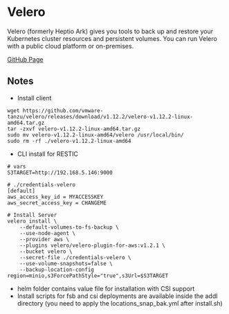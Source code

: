 # Velero

Velero (formerly Heptio Ark) gives you tools to back up and restore your Kubernetes cluster resources and persistent volumes. You can run Velero with a public cloud platform or on-premises.

[GitHub Page](https://github.com/vmware-tanzu/velero)

## Notes
- Install client
```
wget https://github.com/vmware-tanzu/velero/releases/download/v1.12.2/velero-v1.12.2-linux-amd64.tar.gz
tar -zxvf velero-v1.12.2-linux-amd64.tar.gz
sudo mv velero-v1.12.2-linux-amd64/velero /usr/local/bin/
sudo rm -rf ./velero-v1.12.2-linux-amd64
```
- CLI install for RESTIC
```
# vars
S3TARGET=http://192.168.5.146:9000

# ./credentials-velero
[default]
aws_access_key_id = MYACCESSKEY
aws_secret_access_key = CHANGEME

# Install Server
velero install \
    --default-volumes-to-fs-backup \
	--use-node-agent \
    --provider aws \
    --plugins velero/velero-plugin-for-aws:v1.2.1 \
    --bucket velero \
    --secret-file ./credentials-velero \
    --use-volume-snapshots=false \
    --backup-location-config region=minio,s3ForcePathStyle="true",s3Url=$S3TARGET
```
- helm folder contains value file for installation with CSI support
- Install scripts for fsb and csi deployments are available inside the addl directory (you need to apply the locations_snap_bak.yml after install.sh)